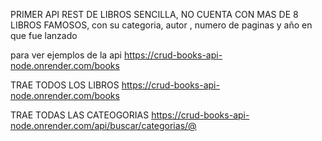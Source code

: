 PRIMER API REST DE LIBROS SENCILLA, NO CUENTA CON MAS DE 8 LIBROS FAMOSOS, con su categoria, autor , numero de paginas y año en que fue lanzado

para ver ejemplos de la api
https://crud-books-api-node.onrender.com/books

TRAE TODOS LOS LIBROS
https://crud-books-api-node.onrender.com/books

TRAE TODAS LAS CATEOGORIAS
https://crud-books-api-node.onrender.com/api/buscar/categorias/@
